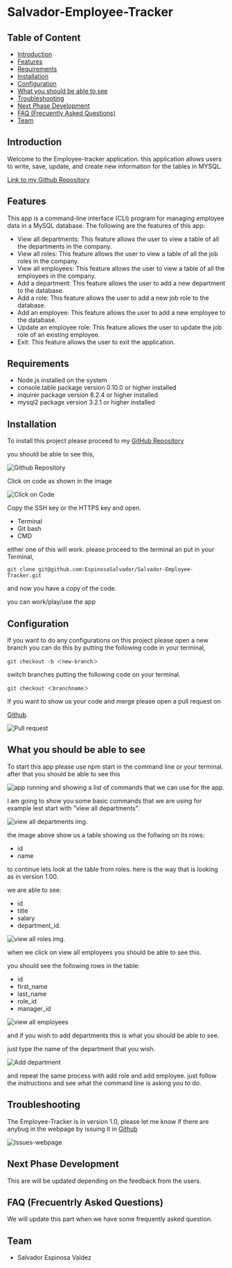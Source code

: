 # Salvador-Employee-Tracker

## Table of Content

* [Introduction](#introduction)
* [Features](#features)
* [Requirements](#requirements)
* [Installation](#installation)
* [Configuration](#configuration)
* [What you should be able to see](#what-you-should-be-able-to-see)
* [Troubleshooting](#troubleshooting)
* [Next Phase Development](#next-phase-development)
* [FAQ (Frecuently Asked Questions)](#faq-frecuentrly-asked-questions)
* [Team](#team)

## Introduction

Welcome to the Employee-tracker application. this application allows users to write, save, update, and create new information for the tables in MYSQL.

[Link to my Github Repository](https://github.com/EspinosaSalvador/Salvador-Employee-Tracker)

## Features

This app is a command-line interface (CLI) program for managing employee data in a MySQL database. The following are the features of this app:

* View all departments: This feature allows the user to view a table of all the departments in the company.
* View all roles: This feature allows the user to view a table of all the job roles in the company.
* View all employees: This feature allows the user to view a table of all the employees in the company.
* Add a department: This feature allows the user to add a new department to the database.
* Add a role: This feature allows the user to add a new job role to the database.
* Add an employee: This feature allows the user to add a new employee to the database.
* Update an employee role: This feature allows the user to update the job role of an existing employee.
* Exit: This feature allows the user to exit the application.

## Requirements

* Node.js installed on the system
* console.table package version 0.10.0 or higher installed
* inquirer package version 8.2.4 or higher installed
* mysql2 package version 3.2.1 or higher installed

## Installation

To install this project please proceed to my [GitHub Repository](https://github.com/EspinosaSalvador/Salvador-Employee-Tracker)

you should be able to see this,

![Github Repository](./img/github-repository.png)

Click on code as shown in the image

![Click on Code](./img/ssh-key.png)

Copy the SSH key or the HTTPS key and open.

* Terminal
* Git bash
* CMD

either one of this will work. please proceed to the terminal an put in your Terminal,

```
git clone git@github.com:EspinosaSalvador/Salvador-Employee-Tracker.git
```

and now you have a copy of the code.

you can work/play/use the app

## Configuration

If you want to do any configurations on this project please open a new branch you can do this by putting the following code in your terminal,

```
git checkout -b ＜new-branch＞
```

switch branches putting the following code on your terminal.

```
git checkout ＜branchname＞
```

If you want to show us your code and merge please open a pull request on

[Github](https://github.com/EspinosaSalvador/Salvador-Employee-Tracker/pulls).

![Pull request](./img/pull-request.png)

## What you should be able to see

To start this app please use npm start in the command line or your terminal. after that you should be able to see this

![app running and showing a list of commands that we can use for the app.](./img/app-running.png)

I am going to show you some basic commands that we are using for example lest start with "view all departments".

![view all departments img.](./img/view%20all%20departments.png)

the image above show us a table showing us the follwing on its rows:

* id
* name

to continue lets look at the table from roles. here is the way that is looking as in version 1.00.

we are able to see:

* id
* title
* salary
* department_id.

![view all roles img.](./img/view%20all%20roles.png)

when we click on view all employees you should be able to see this.

you should see the following rows in the table:

* id
* first_name
* last_name
* role_id
* manager_id

![view all employees](./img/view%20all%20employees.png)

and if you wish to add departments this is what you should be able to see. 

just type the name of the department that you wish.

![Add department](./img/add-department.png)

and repeat the same process with add role and add employee. just follow the instructions and see what the command line is asking you to do.

## Troubleshooting

The Employee-Tracker is in version 1.0, please let me know if there are anybug in the webpage by issuing it in [Github](https://github.com/EspinosaSalvador/Salvador-Employee-Tracker/issues)

![Issues-webpage](./img/issue.png)

## Next Phase Development

This are will be updated depending on the feedback from the users.

## FAQ (Frecuentrly Asked Questions)

We will update this part when we have some frequently asked question.

## Team

* Salvador Espinosa Valdez
